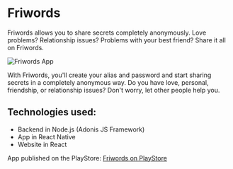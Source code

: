 # Friwords
Friwords allows you to share secrets completely anonymously. Love problems? Relationship issues? Problems with your best friend? Share it all on Friwords.

![Friwords App](https://play-lh.googleusercontent.com/uACuBXDG3KI2yqpBvDgqw6G-39VYFg5hibOWR9stHODpXdBrLAeeUgUPpLLM8oAFRks=w526-h296-rw)

With Friwords, you'll create your alias and password and start sharing secrets in a completely anonymous way. Do you have love, personal, friendship, or relationship issues? Don't worry, let other people help you.

## Technologies used:

- Backend in Node.js (Adonis JS Framework)
- App in React Native
- Website in React

App published on the PlayStore: [Friwords on PlayStore](https://play.google.com/store/apps/details?id=com.app.friwords&hl=es_PE&gl=US)